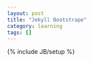 ```yaml
---
layout: post
title: "Jekyll Bootstrape"
category: learning
tags: []
---
```

{% include JB/setup %}

